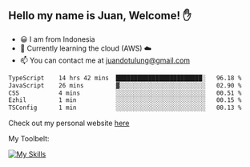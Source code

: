 ## Hello my name is Juan, Welcome! ✋

- 😀 I am from Indonesia
- 📖 Currently learning the cloud (AWS) ☁️
- 📫 You can contact me at juandotulung@gmail.com

<!--START_SECTION:waka-->

```txt
TypeScript    14 hrs 42 mins  ████████████████████████░   96.18 %
JavaScript    26 mins         ▓░░░░░░░░░░░░░░░░░░░░░░░░   02.90 %
CSS           4 mins          ░░░░░░░░░░░░░░░░░░░░░░░░░   00.51 %
Ezhil         1 min           ░░░░░░░░░░░░░░░░░░░░░░░░░   00.15 %
TSConfig      1 min           ░░░░░░░░░░░░░░░░░░░░░░░░░   00.13 %
```

<!--END_SECTION:waka-->

Check out my personal website [here](https://juanchristian.com)

My Toolbelt:

[![My Skills](https://skillicons.dev/icons?i=go,js,ts,nodejs,express,react,nextjs,vue,tailwind,vite,html,css,python,php,aws,bash,linux,postgres,mysql,redis,kafka,docker,vercel,netlify,vscode,figma)](https://skillicons.dev)

